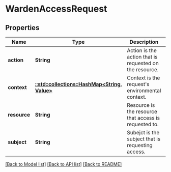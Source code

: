 # WardenAccessRequest

## Properties
Name | Type | Description | Notes
------------ | ------------- | ------------- | -------------
**action** | **String** | Action is the action that is requested on the resource. | [optional] [default to null]
**context** | [**::std::collections::HashMap<String, Value>**](Value.md) | Context is the request&#39;s environmental context. | [optional] [default to null]
**resource** | **String** | Resource is the resource that access is requested to. | [optional] [default to null]
**subject** | **String** | Subejct is the subject that is requesting access. | [optional] [default to null]

[[Back to Model list]](../README.md#documentation-for-models) [[Back to API list]](../README.md#documentation-for-api-endpoints) [[Back to README]](../README.md)


